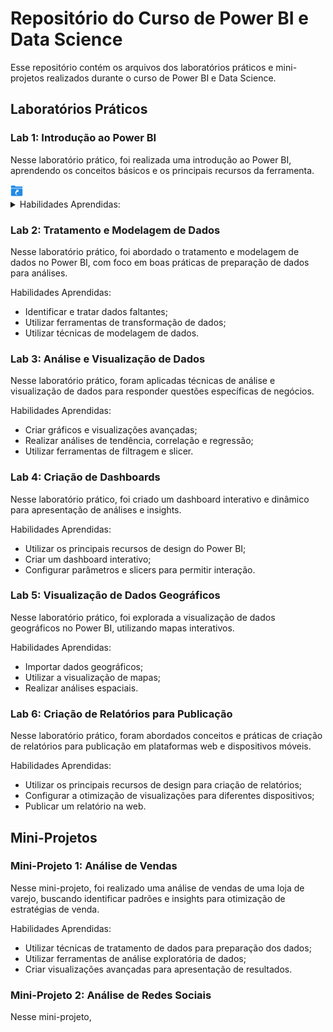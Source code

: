 # Repositório do Curso de Power BI e Data Science

Esse repositório contém os arquivos dos laboratórios práticos e mini-projetos realizados durante o curso de Power BI e Data Science.

## Laboratórios Práticos

### Lab 1: Introdução ao Power BI

Nesse laboratório prático, foi realizada uma introdução ao Power BI, aprendendo os conceitos básicos e os principais recursos da ferramenta.

<a href="https://github.com/Matheus-Estevao/PowerBi-Data-Science-Academy/tree/main/Cap02" target="_blank">
    <img src="./assets/Incone-diretorio-20.png" alt="diretorio">
</a>



<details>
<summary>Habilidades Aprendidas:</summary>
  
- Carregar a fonte de dados no Power BI;
- Utilizar cartões de métricas para exibir informações importantes;
- Criar gráficos de pizza para representar a distribuição de vendas por região;
- Criar gráficos de barras empilhadas e horizontais para visualizar as vendas por categoria e país;
- Utilizar um mapa mundial para exibir as vendas por país;
- Aplicar filtros e segmentações de dados para analisar as vendas de forma mais detalhada;
- Formatar o relatório, adicionando títulos, imagens e estilos para deixá-lo mais atrativo.
  
</details>

### Lab 2: Tratamento e Modelagem de Dados

Nesse laboratório prático, foi abordado o tratamento e modelagem de dados no Power BI, com foco em boas práticas de preparação de dados para análises.

Habilidades Aprendidas:
- Identificar e tratar dados faltantes;
- Utilizar ferramentas de transformação de dados;
- Utilizar técnicas de modelagem de dados.

### Lab 3: Análise e Visualização de Dados

Nesse laboratório prático, foram aplicadas técnicas de análise e visualização de dados para responder questões específicas de negócios.

Habilidades Aprendidas:
- Criar gráficos e visualizações avançadas;
- Realizar análises de tendência, correlação e regressão;
- Utilizar ferramentas de filtragem e slicer.

### Lab 4: Criação de Dashboards

Nesse laboratório prático, foi criado um dashboard interativo e dinâmico para apresentação de análises e insights.

Habilidades Aprendidas:
- Utilizar os principais recursos de design do Power BI;
- Criar um dashboard interativo;
- Configurar parâmetros e slicers para permitir interação.

### Lab 5: Visualização de Dados Geográficos

Nesse laboratório prático, foi explorada a visualização de dados geográficos no Power BI, utilizando mapas interativos.

Habilidades Aprendidas:
- Importar dados geográficos;
- Utilizar a visualização de mapas;
- Realizar análises espaciais.

### Lab 6: Criação de Relatórios para Publicação

Nesse laboratório prático, foram abordados conceitos e práticas de criação de relatórios para publicação em plataformas web e dispositivos móveis.

Habilidades Aprendidas:
- Utilizar os principais recursos de design para criação de relatórios;
- Configurar a otimização de visualizações para diferentes dispositivos;
- Publicar um relatório na web.

## Mini-Projetos

### Mini-Projeto 1: Análise de Vendas

Nesse mini-projeto, foi realizado uma análise de vendas de uma loja de varejo, buscando identificar padrões e insights para otimização de estratégias de venda.

Habilidades Aprendidas:
- Utilizar técnicas de tratamento de dados para preparação dos dados;
- Utilizar ferramentas de análise exploratória de dados;
- Criar visualizações avançadas para apresentação de resultados.

### Mini-Projeto 2: Análise de Redes Sociais

Nesse mini-projeto,
